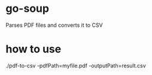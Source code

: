 # go-soup
Parses PDF files and converts it to CSV

# how to use

./pdf-to-csv -pdfPath=myfile.pdf -outputPath=result.csv
